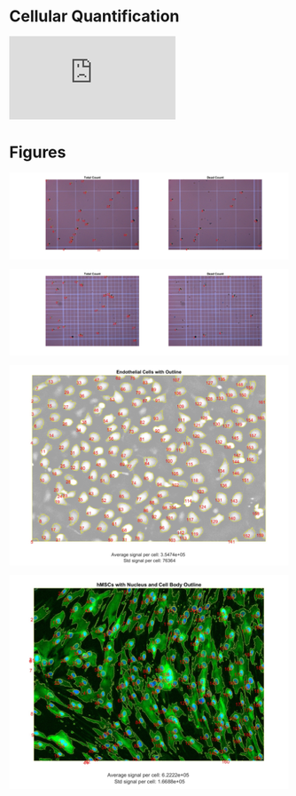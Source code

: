 # Cellular Quantification

![Report](https://github.com/inkiyad/Cellular-Quantification/blob/master/Tech%20Report%203.pdf)

# Figures
![](CytometerCountLarge.jpg)

![](CytometerCountFull.jpg)

![](endothelial.jpg)

![](hMSCs.jpg)
